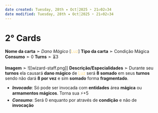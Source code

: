```yaml
---
date created: Tuesday, 28th ✦ Oct┆2025 ➣ 21▫02▫34
date modified: Tuesday, 28th ✦ Oct┆2025 ➣ 21▫02▫34
---
```


# 2° Cards
**Nome da carta** ➣ *Dano Mágico* \[<span style="color:rgb(255, 218, 127)">Luz</span>\]
**Tipo da carta** ➣ Condição Mágica 
**Consumo** ➣ 0
**Turns** ➣ ⏳3

**Imagem** ➣ ![[wizard-staff.png]]
**Descrição/Especialidades** ➣ Durante seu **turnos** ela causará **dano mágico** de <span style="color:rgb(255, 218, 127)">Luz</span> será **8 somado** em seus **turnos** sendo não dará **8 por vez** e sim **somado** forma **fragmentado**.

- ***Invocada***: Só pode ser invocada com **entidades** área **mágica** ou **armamentos mágicos**. Torna sua ⚡+5
- ***Consumo***: Será 0 enquanto por através de **condição** e não de **invocação**